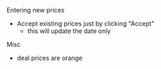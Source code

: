 
Entering new prices

- Accept existing prices just by clicking "Accept"
  - this will update the date only

Misc

- deal prices are orange
